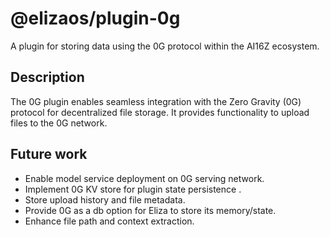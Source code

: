 # @elizaos/plugin-0g

A plugin for storing data using the 0G protocol within the AI16Z ecosystem.

## Description

The 0G plugin enables seamless integration with the Zero Gravity (0G) protocol for decentralized file storage. It provides functionality to upload files to the 0G network.

## Future work

- Enable model service deployment on 0G serving network.
- Implement 0G KV store for plugin state persistence .
- Store upload history and file metadata.
- Provide 0G as a db option for Eliza to store its memory/state.
- Enhance file path and context extraction.
